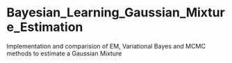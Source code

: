 # Bayesian_Learning_Gaussian_Mixture_Estimation
Implementation and comparision of EM, Variational Bayes and MCMC methods to estimate a Gaussian Mixture
